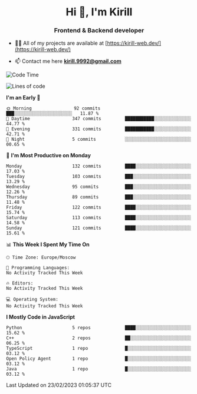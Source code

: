 <h1 align="center">Hi 👋, I'm Kirill</h1>
<h3 align="center">Frontend & Backend developer</h3>

- 👨‍💻 All of my projects are available at [https://kirill-web.dev/](https://kirill-web.dev/)

- 📫 Contact me here **kirill.9992@gmail.com**











<!--START_SECTION:waka-->
![Code Time](http://img.shields.io/badge/Code%20Time-1%2C295%20hrs%2048%20mins-blue)

![Lines of code](https://img.shields.io/badge/From%20Hello%20World%20I%27ve%20Written-3.3%20million%20lines%20of%20code-blue)

**I'm an Early 🐤** 

```text
🌞 Morning                92 commits          ███░░░░░░░░░░░░░░░░░░░░░░   11.87 % 
🌆 Daytime                347 commits         ███████████░░░░░░░░░░░░░░   44.77 % 
🌃 Evening                331 commits         ███████████░░░░░░░░░░░░░░   42.71 % 
🌙 Night                  5 commits           ░░░░░░░░░░░░░░░░░░░░░░░░░   00.65 % 
```
📅 **I'm Most Productive on Monday** 

```text
Monday                   132 commits         ████░░░░░░░░░░░░░░░░░░░░░   17.03 % 
Tuesday                  103 commits         ███░░░░░░░░░░░░░░░░░░░░░░   13.29 % 
Wednesday                95 commits          ███░░░░░░░░░░░░░░░░░░░░░░   12.26 % 
Thursday                 89 commits          ███░░░░░░░░░░░░░░░░░░░░░░   11.48 % 
Friday                   122 commits         ████░░░░░░░░░░░░░░░░░░░░░   15.74 % 
Saturday                 113 commits         ████░░░░░░░░░░░░░░░░░░░░░   14.58 % 
Sunday                   121 commits         ████░░░░░░░░░░░░░░░░░░░░░   15.61 % 
```


📊 **This Week I Spent My Time On** 

```text
🕑︎ Time Zone: Europe/Moscow

💬 Programming Languages: 
No Activity Tracked This Week

🔥 Editors: 
No Activity Tracked This Week

💻 Operating System: 
No Activity Tracked This Week
```

**I Mostly Code in JavaScript** 

```text
Python                   5 repos             ████░░░░░░░░░░░░░░░░░░░░░   15.62 % 
C++                      2 repos             ██░░░░░░░░░░░░░░░░░░░░░░░   06.25 % 
TypeScript               1 repo              █░░░░░░░░░░░░░░░░░░░░░░░░   03.12 % 
Open Policy Agent        1 repo              █░░░░░░░░░░░░░░░░░░░░░░░░   03.12 % 
Java                     1 repo              █░░░░░░░░░░░░░░░░░░░░░░░░   03.12 % 
```




 Last Updated on 23/02/2023 01:05:37 UTC
<!--END_SECTION:waka-->
